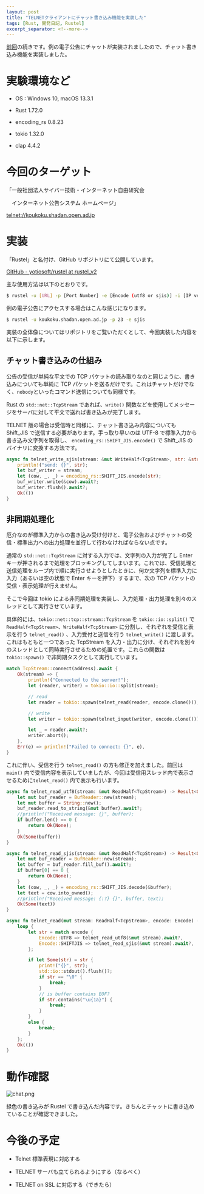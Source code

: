 ```yaml
---
layout: post
title: "TELNETクライアントにチャット書き込み機能を実装した"
tags: [Rust, 開発日記, Rustel]
excerpt_separator: <!--more-->
---
```


[前回](../06/koukoku_client.html)の続きです。例の電子公告にチャットが実装されましたので、チャット書き込み機能を実装しました。

<!--more-->

# 実験環境など

- OS : Windows 10, macOS 13.3.1

- Rust 1.72.0

- encoding_rs 0.8.23

- tokio 1.32.0

- clap 4.4.2

# 今回のターゲット

「一般社団法人サイバー技術・インターネット自由研究会

　インターネット公告システム ホームページ」

[telnet://koukoku.shadan.open.ad.jp](telnet://koukoku.shadan.open.ad.jp)

# 実装

「Rustel」と名付け、GitHub リポジトリにて公開しています。

[GitHub - yotiosoft/rustel at rustel_v2](https://github.com/yotiosoft/rustel/tree/rustel_v2)

主な使用方法は以下のとおりです。

```bash
$ rustel -u [URL] -p [Port Number] -e [Encode (utf8 or sjis)] -i [IP version (4 or 6)]
```

例の電子公告にアクセスする場合はこんな感じになります。

```bash
$ rustel -u koukoku.shadan.open.ad.jp -p 23 -e sjis
```

実装の全体像についてはリポジトリをご覧いただくとして、今回実装した内容を以下に示します。

## チャット書き込みの仕組み

公告の受信が単純な平文での TCP パケットの読み取りなのと同じように、書き込みについても単純に TCP パケットを送るだけです。これはチャットだけでなく、``nobody``といったコマンド送信についても同様です。

Rust の ``std::net::TcpStream`` であれば、``write()`` 関数などを使用してメッセージをサーバに対して平文で送れば書き込みが完了します。

TELNET 版の場合は受信時と同様に、チャット書き込み内容についても Shift_JIS で送信する必要があります。手っ取り早いのは UTF-8 で標準入力から書き込み文字列を取得し、 ``encoding_rs::SHIFT_JIS.encode()`` で Shift_JIS のバイナリに変換する方法です。

```rust
async fn telnet_write_sjis(stream: &mut WriteHalf<TcpStream>, str: &str) -> Result<(), std::io::Error> {
    println!("send: {}", str);
    let buf_writer = stream;
    let (cow, _, _) = encoding_rs::SHIFT_JIS.encode(str);
    buf_writer.write(&cow).await?;
    buf_writer.flush().await?;
    Ok(())
}
```

## 非同期処理化

厄介なのが標準入力からの書き込み受け付けと、電子公告およびチャットの受信・標準出力への出力処理を並行して行わなければならない点です。

通常の ``std::net::TcpStream`` に対する入力では、文字列の入力が完了し Enter キーが押されるまで処理をブロッキングしてしまいます。これでは、受信処理と送信処理をループ内で順に実行させようとしたときに、何か文字列を標準入力に入力（あるいは空の状態で Enter キーを押下）するまで、次の TCP パケットの受信・表示処理が行えません。

そこで今回は tokio による非同期処理を実装し、入力処理・出力処理を別々のスレッドとして実行させています。

具体的には、``tokio::net::tcp::stream::TcpStream`` を ``tokio::io::split()`` で ``ReadHalf<TcpStream>``、``WriteHalf<TcpStream>`` に分割し、それぞれを受信と表示を行う ``telnet_read()`` 、入力受付と送信を行う ``telnet_write()`` に渡します。これはもともと一つであった TcpStream を入力・出力に分け、それぞれを別々のスレッドとして同時実行させるための処置です。これらの関数は ``tokio::spawn()`` で非同期タスクとして実行しています。

```rust
match TcpStream::connect(address).await {
    Ok(stream) => {
        println!("Connected to the server!");
        let (reader, writer) = tokio::io::split(stream);

        // read
        let reader = tokio::spawn(telnet_read(reader, encode.clone()));

        // write
        let writer = tokio::spawn(telnet_input(writer, encode.clone()));

        let _ = reader.await?;
        writer.abort();
    },
    Err(e) => println!("Failed to connect: {}", e),
}
```

これに伴い、受信を行う ``telnet_read()`` の方も修正を加えました。前回は ``main()`` 内で受信内容を表示していましたが、今回は受信用スレッド内で表示させるために`telnet_read()`  内で表示も行います。

```rust
async fn telnet_read_utf8(stream: &mut ReadHalf<TcpStream>) -> Result<Option<String>, std::io::Error> {
    let mut buf_reader = BufReader::new(stream);
    let mut buffer = String::new();
    buf_reader.read_to_string(&mut buffer).await?;
    //println!("Received message: {}", buffer);
    if buffer.len() == 0 {
        return Ok(None);
    }
    Ok(Some(buffer))
}

async fn telnet_read_sjis(stream: &mut ReadHalf<TcpStream>) -> Result<Option<String>, std::io::Error> {
    let mut buf_reader = BufReader::new(stream);
    let buffer = buf_reader.fill_buf().await?;
    if buffer[0] == 0 {
        return Ok(None);
    }
    let (cow, _, _) = encoding_rs::SHIFT_JIS.decode(&buffer);
    let text = cow.into_owned();
    //println!("Received message: {:?} {}", buffer, text);
    Ok(Some(text))
}

async fn telnet_read(mut stream: ReadHalf<TcpStream>, encode: Encode) -> Result<(), std::io::Error> {
    loop {
        let str = match encode {
            Encode::UTF8 => telnet_read_utf8(&mut stream).await?,
            Encode::SHIFTJIS => telnet_read_sjis(&mut stream).await?,
        };

        if let Some(str) = str {
            print!("{}", str);
            std::io::stdout().flush()?;
            if str == "\0" {
                break;
            }
            // is buffer contains EOF?
            if str.contains("\u{1a}") {
                break;
            }
        }
        else {
            break;
        }
    };
    Ok(())
}
```

# 動作確認

![chat.png](../../../assets/img/post/2023-09-08/chat.png)

緑色の書き込みが Rustel で書き込んだ内容です。きちんとチャットに書き込めていることが確認できました。

# 今後の予定

- Telnet 標準表現に対応する

- TELNET サーバも立てられるようにする（なるべく）

- TELNET on SSL に対応する（できたら）
